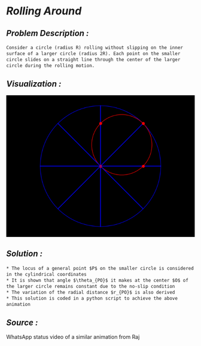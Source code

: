 <b><i> Rolling Around </b></i>
==
<i> Problem Description : </i>
--
~~~
Consider a circle (radius R) rolling without slipping on the inner surface of a larger circle (radius 2R). Each point on the smaller circle slides on a straight line through the center of the larger circle during the rolling motion.
~~~
<i> Visualization : </i>
--

![GIF](./animation/black_roll.gif)

<i> Solution : </i>
--
~~~
* The locus of a general point $P$ on the smaller circle is considered in the cylindrical coordinates
* It is shown that angle $\theta_{PO}$ it makes at the center $O$ of the larger circle remains constant due to the no-slip condition
* The variation of the radial distance $r_{PO}$ is also derived
* This solution is coded in a python script to achieve the above animation
~~~
<i> Source : </i>
--
WhatsApp status video of a similar animation from Raj
